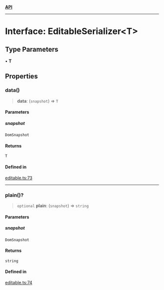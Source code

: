 [**API**](../API.md)

***

# Interface: EditableSerializer\<T\>

## Type Parameters

• **T**

## Properties

### data()

> **data**: (`snapshot`) => `T`

#### Parameters

##### snapshot

`DomSnapshot`

#### Returns

`T`

#### Defined in

[editable.ts:73](https://github.com/inokawa/edix/blob/360dc0e2059b6b120119edaa498a1603bb0b294d/src/core/editable.ts#L73)

***

### plain()?

> `optional` **plain**: (`snapshot`) => `string`

#### Parameters

##### snapshot

`DomSnapshot`

#### Returns

`string`

#### Defined in

[editable.ts:74](https://github.com/inokawa/edix/blob/360dc0e2059b6b120119edaa498a1603bb0b294d/src/core/editable.ts#L74)
